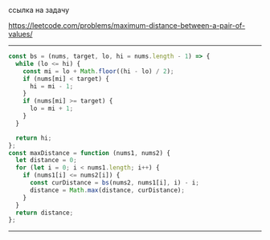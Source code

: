 ссылка на задачу 

https://leetcode.com/problems/maximum-distance-between-a-pair-of-values/


---

```js
const bs = (nums, target, lo, hi = nums.length - 1) => {
  while (lo <= hi) {
    const mi = lo + Math.floor((hi - lo) / 2);
    if (nums[mi] < target) {
      hi = mi - 1;
    }
    if (nums[mi] >= target) {
      lo = mi + 1;
    }
  }

  return hi;
};
const maxDistance = function (nums1, nums2) {
  let distance = 0;
  for (let i = 0; i < nums1.length; i++) {
    if (nums1[i] <= nums2[i]) {
      const curDistance = bs(nums2, nums1[i], i) - i;
      distance = Math.max(distance, curDistance);
    }
  }
  return distance;
};

```
---

